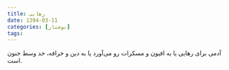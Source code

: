 ```yaml
---
title: رهایی
date: 1394-03-11
categories: [نوشتار]
tags:
---
```


آدمی برای رهایی یا به افیون و مسکرات رو می‌آورد یا به دین و خرافه، حد وسط جنون است.
